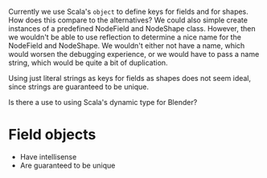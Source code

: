 Currently we use Scala's `object` to define keys for fields and for shapes. How does this compare to the alternatives? We could also simple create instances of a predefined NodeField and NodeShape class. However, then we wouldn't be able to use reflection to determine a nice name for the NodeField and NodeShape. We wouldn't either not have a name, which would worsen the debugging experience, or we would have to pass a name string, which would be quite a bit of duplication.

Using just literal strings as keys for fields as shapes does not seem ideal, since strings are guaranteed to be unique.

Is there a use to using Scala's dynamic type for Blender?

# Field objects
- Have intellisense
- Are guaranteed to be unique